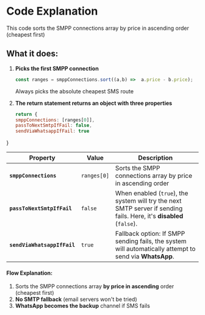 
# Code Explanation

This code sorts the SMPP connections array by price in ascending order (cheapest first)

## What it does:

1. **Picks the first SMPP connection**  
   ```javascript
   const ranges = smppConnections.sort((a,b) =>  a.price - b.price);
   ```
   Always picks the absolute cheapest SMS route

2. **The return statement returns an object with three properties** 
   ```javascript
   return {
   smppConnections: [ranges[0]], 
   passToNextSmtpIfFail: false,
   sendViaWhatsappIfFail: true
  }




| Property                 | Value      | Description |
|--------------------------|------------|-------------|
| **`smppConnections`**    | `ranges[0]` | Sorts the SMPP connections array by price in ascending order |
| **`passToNextSmtpIfFail`** | `false`    | When enabled (`true`), the system will try the next SMTP server if sending fails. Here, it's **disabled** (`false`). |
| **`sendViaWhatsappIfFail`** | `true`    | Fallback option: If SMPP sending fails, the system will automatically attempt to send via **WhatsApp**. |

#### Flow Explanation:
1. Sorts the SMPP connections array **by price in ascending** order (cheapest first)
2. **No SMTP fallback** (email servers won't be tried)  
3. **WhatsApp becomes the backup** channel if SMS fails  
